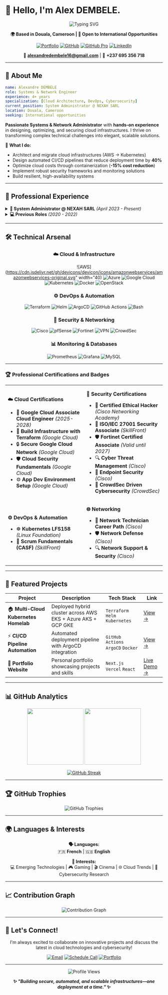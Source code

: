 # 👋 Hello, I'm Alex DEMBELE.

<div align="center">

<img src="https://readme-typing-svg.herokuapp.com?font=Fira+Code&weight=600&size=24&duration=4000&pause=1000&color=00D9FF&center=true&vCenter=true&width=500&lines=Systems+%26+Network+Engineer;Cloud+%26+DevOps+Specialist;Cybersecurity+Professional" alt="Typing SVG" />

**🌍 Based in Douala, Cameroon | 🎯 Open to International Opportunities**

[![Portfolio](https://img.shields.io/badge/🌐_Portfolio-FF6B6B?style=for-the-badge&logo=vercel&logoColor=white)](https://alex-dembele-portofolio.vercel.app/)
[![GitHub](https://img.shields.io/badge/GitHub-171515?style=for-the-badge&logo=github&logoColor=white)](https://github.com/alex-dembele)
[![GitHub Pro](https://img.shields.io/badge/GitHub_Pro-24292e?style=for-the-badge&logo=github&logoColor=white)](https://github.com/alexNXH)
[![LinkedIn](https://img.shields.io/badge/LinkedIn-0077B5?style=for-the-badge&logo=linkedin&logoColor=white)](https://linkedin.com/in/alexandre-dembele-b80a01225)

📧 **alexandredembele16@gmail.com** | 📱 **+237 695 356 718**

</div>

---

## 🚀 About Me 

```yaml
name: Alexandre DEMBELE
role: Systems & Network Engineer
experience: 4+ years
specialization: [Cloud Architecture, DevOps, Cybersecurity]
current_position: System Administrator @ NEXAH SARL
location: Douala, Cameroon
seeking: International opportunities
```

**Passionate Systems & Network Administrator** with **hands-on experience** in designing, optimizing, and securing cloud infrastructures. I thrive on transforming complex technical challenges into elegant, scalable solutions.

🎯 **What I do:**
- Architect and migrate cloud infrastructures (AWS → Kubernetes)
- Design automated CI/CD pipelines that reduce deployment time by **40%**
- Optimize cloud costs through containerization (**-15% cost reduction**)
- Implement robust security frameworks and monitoring solutions
- Build resilient, high-availability systems

---

## 💼 Professional Experience

<details>
<summary><strong>🏢 System Administrator @ NEXAH SARL</strong> <em>(April 2023 - Present)</em></summary>

**Key Achievements:**
- 🔄 **Successfully migrated** AWS architecture to Kubernetes using EKS, Terraform, Helm, and ArgoCD
- ⚡ **Reduced deployment times by 40%** through GitHub Actions CI/CD automation
- 💰 **Cut cloud costs by 15%** via Docker & Kubernetes containerization
- 🛡️ **Enhanced security posture** with IAM policies, IPSec VPN, and comprehensive monitoring
- 📊 **Implemented observability** with Prometheus monitoring stack. 

**Technologies:** AWS (EC2, S3, IAM, VPC, RDS), Kubernetes, Docker, Terraform, Helm, ArgoCD, GitHub Actions

</details>

<details>
<summary><strong>💻 Previous Roles</strong> <em>(2020 - 2022)</em></summary>

**IT Intern @ COMETAL SA** *(Nov 2021 - Jan 2022)*
- Administered Windows Server systems and managed backup strategies

**Network Administrator Intern @ SAUNYA Cosmetics** *(Nov 2020 - Oct 2021)*
- Deployed private OpenStack cloud infrastructure
- Configured pfSense captive portal and datacenter with Proxmox cluster

</details>

---

## 🛠️ Technical Arsenal

<div align="center">

### ☁️ Cloud & Infrastructure
![AWS](https://cdn.jsdelivr.net/gh/devicons/devicon/icons/amazonwebservices/amazonwebservices-original.svg" width="40)
![Azure](https://img.shields.io/badge/Microsoft_Azure-0078D4?style=for-the-badge&logo=microsoft-azure&logoColor=white)
![Google Cloud](https://img.shields.io/badge/Google_Cloud-4285F4?style=for-the-badge&logo=google-cloud&logoColor=white)
![Kubernetes](https://img.shields.io/badge/Kubernetes-326CE5?style=for-the-badge&logo=kubernetes&logoColor=white)
![Docker](https://img.shields.io/badge/Docker-2496ED?style=for-the-badge&logo=docker&logoColor=white)
![OpenStack](https://img.shields.io/badge/OpenStack-ED1944?style=for-the-badge&logo=openstack&logoColor=white)

### ⚙️ DevOps & Automation
![Terraform](https://img.shields.io/badge/Terraform-623CE4?style=for-the-badge&logo=terraform&logoColor=white)
![Helm](https://img.shields.io/badge/Helm-0F1689?style=for-the-badge&logo=helm&logoColor=white)
![ArgoCD](https://img.shields.io/badge/ArgoCD-EF7B4D?style=for-the-badge&logo=argo&logoColor=white)
![GitHub Actions](https://img.shields.io/badge/GitHub_Actions-2088FF?style=for-the-badge&logo=github-actions&logoColor=white)
![Bash](https://img.shields.io/badge/Bash_Scripting-4EAA25?style=for-the-badge&logo=gnu-bash&logoColor=white)

### 🔐 Security & Networking
![Cisco](https://img.shields.io/badge/Cisco-1BA0D7?style=for-the-badge&logo=cisco&logoColor=white)
![pfSense](https://img.shields.io/badge/pfSense-212121?style=for-the-badge&logo=pfsense&logoColor=white)
![Fortinet](https://img.shields.io/badge/Fortinet-EE3124?style=for-the-badge&logo=fortinet&logoColor=white)
![VPN](https://img.shields.io/badge/IPSec_VPN-0078D7?style=for-the-badge&logo=openvpn&logoColor=white)
![CrowdSec](https://img.shields.io/badge/CrowdSec-FF6B35?style=for-the-badge&logo=crowdsec&logoColor=white)

### 📊 Monitoring & Databases
![Prometheus](https://img.shields.io/badge/Prometheus-E6522C?style=for-the-badge&logo=prometheus&logoColor=white)
![Grafana](https://img.shields.io/badge/Grafana-F46800?style=for-the-badge&logo=grafana&logoColor=white)
![MySQL](https://img.shields.io/badge/MySQL-4479A1?style=for-the-badge&logo=mysql&logoColor=white)

</div>

---

### 🏆 Professional Certifications and Badges

<table>
<tr>
<td width="50%">

**☁️ Cloud Certifications**
- 🥇 **Google Cloud Associate Cloud Engineer** *(2025-2028)*
- 🔧 **Build Infrastructure with Terraform** *(Google Cloud)*
- 🔒 **Secure Google Cloud Network** *(Google Cloud)*
- 🛡️ **Cloud Security Fundamentals** *(Google Cloud)*
- ⚙️ **App Dev Environment Setup** *(Google Cloud)*

</td>
<td width="50%">

**🔐 Security Certifications**
- 🎯 **Certified Ethical Hacker** *(Cisco Networking Academy)*
- 📜 **ISO/IEC 27001 Security Associate** *(SkillFront)*
- 🛡️ **Fortinet Certified Associate** *(Valid until 2027)*
- 🔍 **Cyber Threat Management** *(Cisco)*
- 🛑 **Endpoint Security** *(Cisco)*
- 🥷 **CrowdSec Driven Cybersecurity** *(CrowdSec)*

</td>
</tr>
<tr>
<td width="50%">

**⚙️ DevOps & Automation**
- ☸️ **Kubernetes LFS158** *(Linux Foundation)*
- 🔄 **Scrum Fundamentals (CASF)** *(SkillFront)*

</td>
<td width="50%">

**🌐 Networking**
- 🔧 **Network Technician Career Path** *(Cisco)*
- 🛡️ **Network Defense** *(Cisco)*
- 🔍 **Network Support & Security** *(Cisco)*

</td>
</tr>
</table>

---

## 🚀 Featured Projects

<div align="center">

| Project | Description | Tech Stack | Link |
|---------|-------------|------------|------|
| 🏠 **Multi-Cloud Kubernetes Homelab** | Deployed hybrid cluster across AWS EKS + Azure AKS + GCP GKE | `Terraform` `Helm` `Kubernetes` | [View →](https://github.com/alex-dembele) |
| ⚡ **CI/CD Pipeline Automation** | Automated deployment pipeline with ArgoCD integration | `GitHub Actions` `ArgoCD` `Docker` | [View →](https://github.com/alex-dembele) |
| 🎯 **Portfolio Website** | Personal portfolio showcasing projects and skills | `Next.js` `Vercel` `React`  | [Live Demo →](https://alex-dembele-portofolio.vercel.app/) |

</div>

---

## 📊 GitHub Analytics

<div align="center">

<img height="180em" src="https://github-readme-stats.vercel.app/api?username=alex-dembele&show_icons=true&theme=tokyonight&include_all_commits=true&count_private=true"/>
<img height="180em" src="https://github-readme-stats.vercel.app/api/top-langs/?username=alex-dembele&layout=compact&langs_count=7&theme=tokyonight"/>

</div>

<div align="center">

[![GitHub Streak](https://github-readme-streak-stats.herokuapp.com/?user=alex-dembele&theme=tokyonight)](https://git.io/streak-stats)

</div>

---

## 🏆 GitHub Trophies
<div align="center">
  <img src="https://github-profile-trophy.vercel.app/?username=alex-dembele&theme=tokyonight&no-frame=true&column=6" alt="GitHub Trophies"/>
</div>

---

## 🌍 Languages & Interests

<div align="center">

**🗣️ Languages:**  
🇫🇷 **French** | 🇬🇧 **English**

**🎯 Interests:**  
💻 Emerging Technologies | 🎮 Gaming | 🎬 Cinema | 🌐 Cloud Trends | 🔐 Cybersecurity Research

</div>

---

## 📈 Contribution Graph
<div align="center">
  <img src="https://github-readme-activity-graph.vercel.app/graph?username=alex-dembele&theme=tokyo-night" alt="Contribution Graph"/>
</div>

---

## 🤝 Let's Connect!

<div align="center">

I'm always excited to collaborate on innovative projects and discuss the latest in cloud technologies and cybersecurity!

[![Email](https://img.shields.io/badge/Email_Me-D14836?style=for-the-badge&logo=gmail&logoColor=white)](mailto:alexandredembele16@gmail.com)
[![Schedule Call](https://img.shields.io/badge/Schedule_Call-00C851?style=for-the-badge&logo=whatsapp&logoColor=white)](tel:+237695356718)
[![Portfolio](https://img.shields.io/badge/View_Portfolio-FF6B6B?style=for-the-badge&logo=vercel&logoColor=white)](https://alex-dembele-portofolio.vercel.app/)

---

<img src="https://komarev.com/ghpvc/?username=alex-dembele&label=Profile%20Views&color=0e75b6&style=flat" alt="Profile Views" />

**✨ _"Building secure, automated, and scalable infrastructures—one deployment at a time."_ ✨**

</div>
